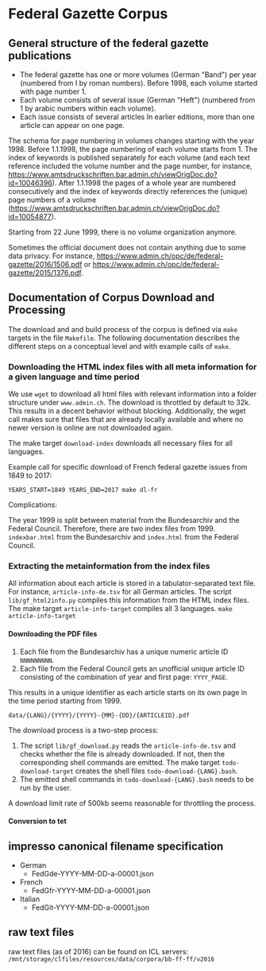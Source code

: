 # Federal Gazette Corpus
## General structure of the federal gazette publications
 - The federal gazette has one or more volumes (German "Band") per year (numbered from I by roman numbers). Before 1998, each volume started with page number 1.
 - Each volume consists of several issue (German "Heft") (numbered from 1 by arabic numbers within each volume). 
 - Each issue consists of several articles  In earlier editions, more than one article can appear on one page. 

The schema for page numbering in volumes changes starting with the year 1998. Before 1.1.1998, the page numbering of each volume starts from 1. 
The index of keywords is published separately for each volume (and each text reference included the volume number and the page number, for instance, <https://www.amtsdruckschriften.bar.admin.ch/viewOrigDoc.do?id=10046396>).
After 1.1.1998 the pages of a whole year are numbered consecutively and the index of keywords directly references the (unique) page numbers of a volume (<https://www.amtsdruckschriften.bar.admin.ch/viewOrigDoc.do?id=10054877>).

Starting from 22 June 1999, there is no volume organization anymore.

Sometimes the official document does not contain anything due to some data privacy. For instance, <https://www.admin.ch/opc/de/federal-gazette/2016/1506.pdf> or <https://www.admin.ch/opc/de/federal-gazette/2015/1376.pdf>.


## Documentation of Corpus Download and Processing
The download and and build process of the corpus is defined via `make` targets in the file `Makefile`.
The following documentation describes the different steps on a conceptual level and with example calls of `make`.


### Downloading the HTML index files with all meta information for a given language and time period

We use `wget` to download all html files with relevant information into a folder structure under `www.admin.ch`.
The download is throttled by default to 32k. This results in a decent behavior without blocking. Additionally, the wget call makes sure that files that are already locally available and where no newer version is online are not downloaded again.

The make target `download-index` downloads all necessary files for all languages. 

Example call for specific download of French federal gazette issues from 1849 to 2017:

`YEARS_START=1849 YEARS_END=2017 make dl-fr`

Complications:

The year 1999 is split between material from the Bundesarchiv and the Federal Council. 
Therefore, there are two index files from 1999. `indexbar.html` from the Bundesarchiv and `index.html` from the Federal Council.

### Extracting the metainformation from the index files
All information about each article is stored in a tabulator-separated text file. For instance, `article-info-de.tsv` for all German articles. 
The script `lib/gf_html2info.py` compiles this information from the HTML index files. The make target `article-info-target` compiles all 3 languages.
`make article-info-target`

#### Downloading the PDF files
1. Each file from the Bundesarchiv has a unique numeric article ID `NNNNNNNNN`. 
2. Each file from the Federal Council gets an unofficial unique article ID consisting of the combination of year and first page: `YYYY_PAGE`.

This results in a unique identifier as each article starts on its own page in the time period starting from 1999.

`data/{LANG}/{YYYY}/{YYYY}-{MM}-{DD}/{ARTICLEID}.pdf`

The download process is a two-step process:
 1. The script `lib/gf_download.py` reads the `article-info-de.tsv` and checks whether the file is already downloaded. If not, then the corresponding shell commands are emitted. The make target `todo-download-target` creates the shell files `todo-download-{LANG}.bash`.
 2. The emitted shell commands in `todo-download-{LANG}.bash` needs to be run by the user.

A download limit rate of 500kb seems reasonable for throttling the process.

#### Conversion to tet


## impresso canonical filename specification
 - German
   - FedGde-YYYY-MM-DD-a-00001.json
 - French
   - FedGfr-YYYY-MM-DD-a-00001.json
 - Italian
   - FedGit-YYYY-MM-DD-a-00001.json

## raw text files

raw text files (as of 2016) can be found on ICL servers: `/mnt/storage/clfiles/resources/data/corpora/bb-ff-ff/v2016`




